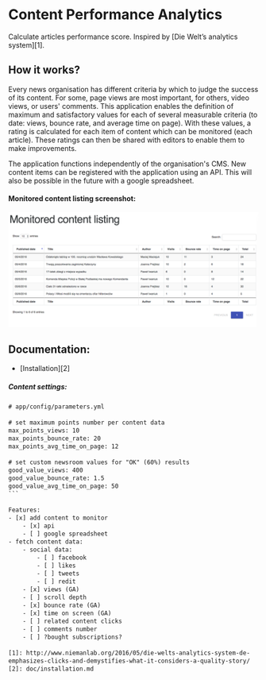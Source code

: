 Content Performance Analytics
=============================

Calculate articles performance score. Inspired by [Die Welt’s analytics system][1].

## How it works?

Every news organisation has different criteria by which to judge the success of its content. For some, page views are most important, for others, video views, or users' comments. This application enables the definition of maximum and satisfactory values for each of several measurable criteria (to date: views, bounce rate, and average time on page). With these values, a rating is calculated for each item of content which can be monitored (each article). These ratings can then be shared with editors to enable them to make improvements.

The application functions independently of the organisation's CMS. New content items can be registered with the application using an API. This will also be possible in the future with a google spreadsheet.

#### Monitored content listing screenshot:
![Monitored content](app/Resources/screenshot.png?raw=true "Content Performance Analytics - Monitored content")

## Documentation:

* [Installation][2]

##### Content settings:

````
# app/config/parameters.yml

# set maximum points number per content data
max_points_views: 10
max_points_bounce_rate: 20
max_points_avg_time_on_page: 12

# set custom newsroom values for "OK" (60%) results
good_value_views: 400
good_value_bounce_rate: 1.5
good_value_avg_time_on_page: 50
```

Features:
- [x] add content to monitor
    - [x] api
    - [ ] google spreadsheet
- fetch content data:
    - social data:
        - [ ] facebook
        - [ ] likes
        - [ ] tweets
        - [ ] redit
    - [x] views (GA)
    - [ ] scroll depth
    - [x] bounce rate (GA)
    - [x] time on screen (GA)
    - [ ] related content clicks
    - [ ] comments number
    - [ ] ?bought subscriptions?

[1]: http://www.niemanlab.org/2016/05/die-welts-analytics-system-de-emphasizes-clicks-and-demystifies-what-it-considers-a-quality-story/
[2]: doc/installation.md
